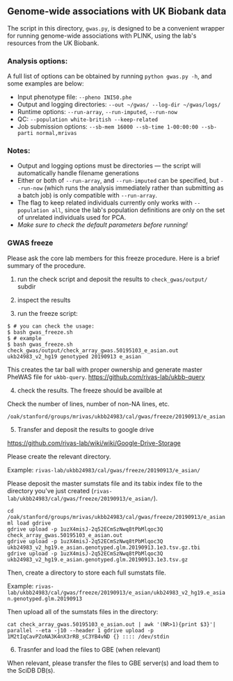 ## Genome-wide associations with UK Biobank data

The script in this directory, `gwas.py`, is designed to be a convenient wrapper for running genome-wide associations with PLINK, using the lab's resources from the UK Biobank. 

### Analysis options:
A full list of options can be obtained by running `python gwas.py -h`, and some examples are below:

- Input phenotype file: `--pheno INI50.phe`
- Output and logging directories: `--out ~/gwas/ --log-dir ~/gwas/logs/`
- Runtime options: `--run-array`, `--run-imputed`, `--run-now`
- QC: `--population white-british --keep-related`
- Job submission options: `--sb-mem 16000 --sb-time 1-00:00:00 --sb-parti normal,mrivas`


### Notes: 

- Output and logging options must be directories — the script will automatically handle filename generations
- Either or both of `--run-array`, and `--run-imputed` can be specified, but `--run-now` (which runs the analysis immediately rather than submitting as a batch job) is only compatible with `--run-array`.
- The flag to keep related individuals currently only works with `--population all`, since the lab's population definitions are only on the set of unrelated individuals used for PCA.
- _Make sure to check the default parameters before running!_

### GWAS freeze

Please ask the core lab members for this freeze procedure. 
Here is a brief summary of the procedure.

1) run the check script and deposit the results to `check_gwas/output/` subdir

2) inspect the results

3) run the freeze script: 

```
$ # you can check the usage:
$ bash gwas_freeze.sh 
$ # example
$ bash gwas_freeze.sh check_gwas/output/check_array_gwas.50195103_e_asian.out ukb24983_v2_hg19 genotyped 20190913 e_asian
```

This creates the tar ball with proper ownership and generate master PheWAS file for `ukbb-query`.
https://github.com/rivas-lab/ukbb-query

4) check the results. The freeze should be availble at 

Check the number of lines, number of non-NA lines, etc.

`/oak/stanford/groups/mrivas/ukbb24983/cal/gwas/freeze/20190913/e_asian`

5) Transfer and deposit the results to google drive

https://github.com/rivas-lab/wiki/wiki/Google-Drive-Storage

Please create the relevant directory.

Example: `rivas-lab/ukbb24983/cal/gwas/freeze/20190913/e_asian/`

Please deposit the master sumstats file and its tabix index file to the directory you've just created (`rivas-lab/ukbb24983/cal/gwas/freeze/20190913/e_asian/`).

```
cd /oak/stanford/groups/mrivas/ukbb24983/cal/gwas/freeze/20190913/e_asian
ml load gdrive
gdrive upload -p 1uzX4misJ-2q52ECmSzNwq8tPbMlqoc3Q check_array_gwas.50195103_e_asian.out
gdrive upload -p 1uzX4misJ-2q52ECmSzNwq8tPbMlqoc3Q ukb24983_v2_hg19.e_asian.genotyped.glm.20190913.1e3.tsv.gz.tbi
gdrive upload -p 1uzX4misJ-2q52ECmSzNwq8tPbMlqoc3Q ukb24983_v2_hg19.e_asian.genotyped.glm.20190913.1e3.tsv.gz
```

Then, create a directory to store each full sumstats file.

Example: `rivas-lab/ukbb24983/cal/gwas/freeze/20190913/e_asian/ukb24983_v2_hg19.e_asian.genotyped.glm.20190913`

Then upload all of the sumstats files in the directory:

```
cat check_array_gwas.50195103_e_asian.out | awk '(NR>1){print $3}'| parallel --eta -j10 --header 1 gdrive upload -p 1M2tIqCavPZoNA3K4nX3rRB_sC3YB4vND {} :::: /dev/stdin
```

6) Trasnfer and load the files to GBE (when relevant)

When relevant, please transfer the files to GBE server(s) and load them to the SciDB DB(s).

